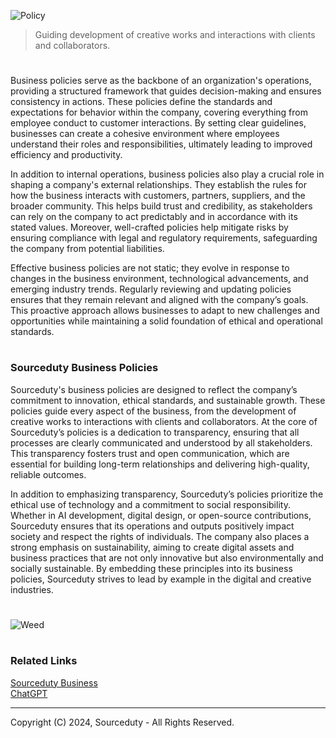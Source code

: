 ![Policy](https://github.com/user-attachments/assets/762e8ff0-668e-458e-ae7e-909b44f9b123)

> Guiding development of creative works and interactions with clients and collaborators.

#

Business policies serve as the backbone of an organization's operations, providing a structured framework that guides decision-making and ensures consistency in actions. These policies define the standards and expectations for behavior within the company, covering everything from employee conduct to customer interactions. By setting clear guidelines, businesses can create a cohesive environment where employees understand their roles and responsibilities, ultimately leading to improved efficiency and productivity.

In addition to internal operations, business policies also play a crucial role in shaping a company's external relationships. They establish the rules for how the business interacts with customers, partners, suppliers, and the broader community. This helps build trust and credibility, as stakeholders can rely on the company to act predictably and in accordance with its stated values. Moreover, well-crafted policies help mitigate risks by ensuring compliance with legal and regulatory requirements, safeguarding the company from potential liabilities.

Effective business policies are not static; they evolve in response to changes in the business environment, technological advancements, and emerging industry trends. Regularly reviewing and updating policies ensures that they remain relevant and aligned with the company’s goals. This proactive approach allows businesses to adapt to new challenges and opportunities while maintaining a solid foundation of ethical and operational standards.

#
### Sourceduty Business Policies

Sourceduty's business policies are designed to reflect the company’s commitment to innovation, ethical standards, and sustainable growth. These policies guide every aspect of the business, from the development of creative works to interactions with clients and collaborators. At the core of Sourceduty’s policies is a dedication to transparency, ensuring that all processes are clearly communicated and understood by all stakeholders. This transparency fosters trust and open communication, which are essential for building long-term relationships and delivering high-quality, reliable outcomes.

In addition to emphasizing transparency, Sourceduty’s policies prioritize the ethical use of technology and a commitment to social responsibility. Whether in AI development, digital design, or open-source contributions, Sourceduty ensures that its operations and outputs positively impact society and respect the rights of individuals. The company also places a strong emphasis on sustainability, aiming to create digital assets and business practices that are not only innovative but also environmentally and socially sustainable. By embedding these principles into its business policies, Sourceduty strives to lead by example in the digital and creative industries.

#

![Weed](https://github.com/user-attachments/assets/099e9cab-fa0c-4803-a240-2a56a4dae27f)

#
### Related Links

[Sourceduty Business](https://github.com/sourceduty/Sourceduty_Business)
<br>
[ChatGPT](https://github.com/sourceduty/ChatGPT)

***
Copyright (C) 2024, Sourceduty - All Rights Reserved.
